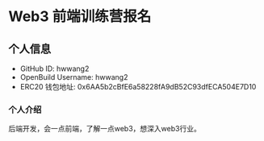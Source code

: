 # Web3 前端训练营报名

## 个人信息

* GitHub ID: hwwang2
* OpenBuild Username: hwwang2
* ERC20 钱包地址: 0x6AA5b2cBfE6a58228fA9dB52C93dfECA504E7D10

### 个人介绍
后端开发，会一点前端，了解一点web3，想深入web3行业。

